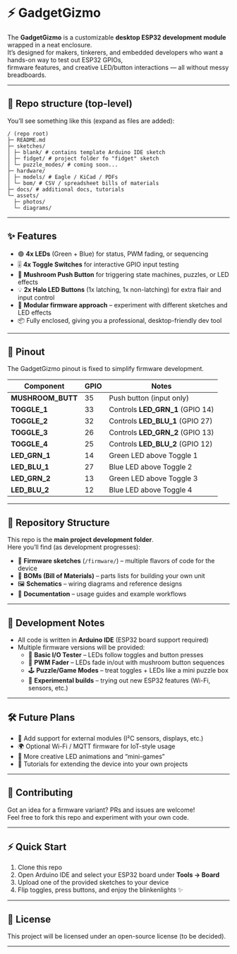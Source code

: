 # ⚡ GadgetGizmo  

The **GadgetGizmo** is a customizable **desktop ESP32 development module** wrapped in a neat enclosure.  
It’s designed for makers, tinkerers, and embedded developers who want a hands-on way to test out ESP32 GPIOs,  
firmware features, and creative LED/button interactions — all without messy breadboards.  

---

## 📂 Repo structure (top-level)
You’ll see something like this (expand as files are added):
```
/ (repo root)
├─ README.md
├─ sketches/
│ ├─ blank/ # contains template Arduino IDE sketch
│ ├─ fidget/ # project folder fo "fidget" sketch
│ └─ puzzle_modes/ # coming soon...
├─ hardware/
│ ├─ models/ # Eagle / KiCad / PDFs
│ └─ bom/ # CSV / spreadsheet bills of materials
├─ docs/ # additional docs, tutorials
└─ assets/
  ├─ photos/
  └─ diagrams/
```

---


## ✨ Features  

- 🟢 **4x LEDs** (Green + Blue) for status, PWM fading, or sequencing  
- 🎚 **4x Toggle Switches** for interactive GPIO input testing  
- 🔴 **Mushroom Push Button** for triggering state machines, puzzles, or LED effects  
- 💡 **2x Halo LED Buttons** (1x latching, 1x non-latching) for extra flair and input control  
- 🧩 **Modular firmware approach** – experiment with different sketches and LED effects  
- 📦 Fully enclosed, giving you a professional, desktop-friendly dev tool  

---

## 📍 Pinout  

The GadgetGizmo pinout is fixed to simplify firmware development.  

| Component        | GPIO | Notes                  |
|------------------|------|------------------------|
| **MUSHROOM_BUTT** | 35   | Push button (input only) |
| **TOGGLE_1**      | 33   | Controls **LED_GRN_1** (GPIO 14) |
| **TOGGLE_2**      | 32   | Controls **LED_BLU_1** (GPIO 27) |
| **TOGGLE_3**      | 26   | Controls **LED_GRN_2** (GPIO 13) |
| **TOGGLE_4**      | 25   | Controls **LED_BLU_2** (GPIO 12) |
| **LED_GRN_1**     | 14   | Green LED above Toggle 1 |
| **LED_BLU_1**     | 27   | Blue LED above Toggle 2 |
| **LED_GRN_2**     | 13   | Green LED above Toggle 3 |
| **LED_BLU_2**     | 12   | Blue LED above Toggle 4 |

---

## 📂 Repository Structure  

This repo is the **main project development folder**.  
Here you’ll find (as development progresses):  

- 📜 **Firmware sketches** (`/firmware/`) – multiple flavors of code for the device  
- 🧾 **BOMs (Bill of Materials)** – parts lists for building your own unit  
- 🖼 **Schematics** – wiring diagrams and reference designs  
- 📝 **Documentation** – usage guides and example workflows  

---

## 🚀 Development Notes  

- All code is written in **Arduino IDE** (ESP32 board support required)  
- Multiple firmware versions will be provided:  
  - 🔄 **Basic I/O Tester** – LEDs follow toggles and button presses  
  - 🌈 **PWM Fader** – LEDs fade in/out with mushroom button sequences  
  - 🕹 **Puzzle/Game Modes** – treat toggles + LEDs like a mini puzzle box  
  - 🧪 **Experimental builds** – trying out new ESP32 features (Wi-Fi, sensors, etc.)  

---

## 🛠 Future Plans  

- 🔌 Add support for external modules (I²C sensors, displays, etc.)  
- 🌍 Optional Wi-Fi / MQTT firmware for IoT-style usage  
- 🎨 More creative LED animations and “mini-games”  
- 📖 Tutorials for extending the device into your own projects  

---

## 🤝 Contributing  

Got an idea for a firmware variant? PRs and issues are welcome!  
Feel free to fork this repo and experiment with your own code.  

---

## ⚡ Quick Start  

1. Clone this repo  
2. Open Arduino IDE and select your ESP32 board under **Tools → Board**  
3. Upload one of the provided sketches to your device  
4. Flip toggles, press buttons, and enjoy the blinkenlights ✨  

---

## 📜 License  

This project will be licensed under an open-source license (to be decided).  

---
